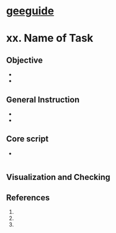 # [geeguide](/README.md)
# xx. Name of Task

## Objective
-
- 
## General Instruction
- 
- 
## Core script
- 
```
```

## Visualization and Checking

## References
1.
2. 
3. 
